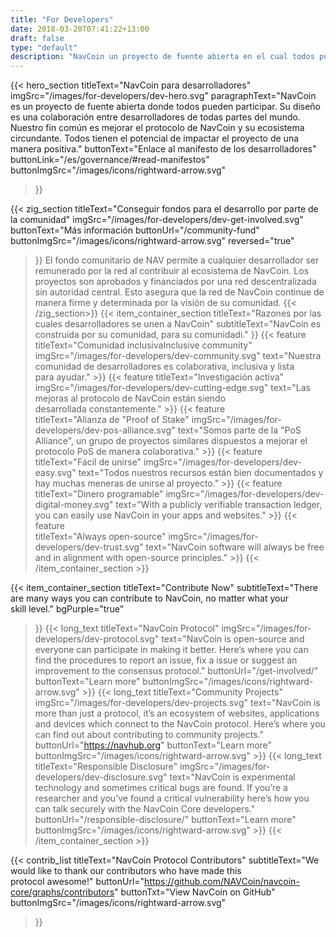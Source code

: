 ```yaml
---
title: "For Developers"
date: 2018-03-20T07:41:22+13:00
draft: false
type: "default"
description: "NavCoin un proyecto de fuente abierta en el cual todos pueden participar. Está diseñado como un proyecto colaborativo con usuarios de todo el mundo."
---
```

<script src="https://ajax.googleapis.com/ajax/libs/jquery/3.3.1/jquery.min.js"></script>
{{< hero_section
titleText="NavCoin para desarrolladores"
imgSrc="/images/for-developers/dev-hero.svg"
paragraphText="NavCoin es un proyecto de fuente abierta donde todos pueden participar. Su diseño es una colaboración entre desarrolladores de todas partes del mundo. Nuestro fin común es mejorar el protocolo de NavCoin y su ecosistema circundante. Todos tienen el potencial de impactar el proyecto de una manera&nbsp;positiva."
buttonText="Enlace al manifesto de los desarrolladores"
buttonLink="/es/governance/#read-manifestos"
buttonImgSrc="/images/icons/rightward-arrow.svg"
>}}

{{< zig_section
titleText="Conseguir fondos para el desarrollo por parte de la&nbsp;comunidad"
imgSrc="/images/for-developers/dev-get-involved.svg"
buttonText="Más información
buttonUrl="/community-fund"
buttonImgSrc="/images/icons/rightward-arrow.svg"
reversed="true"
>}}
El fondo comunitario de NAV permite a cualquier desarrollador ser remunerado por la red al contribuir al ecosistema de NavCoin. Los proyectos son aprobados y financiados por una red descentralizada sin autoridad central. Esto asegura que la red de NavCoin continue de manera firme y determinada por la visión de su&nbsp;comunidad.
{{< /zig_section>}}
{{< item_container_section 
    titleText="Razones por las cuales desarrolladores se unen a NavCoin"
    subtitleText="NavCoin es construida por su comunidad, para su comunidadi."
>}}
    {{< feature 
        titleText="Comunidad inclusivaInclusive community"
        imgSrc="/images/for-developers/dev-community.svg"
        text="Nuestra comunidad de desarrolladores es colaborativa, inclusiva y lista para&nbsp;ayudar."
    >}}
    {{< feature 
        titleText="Investigación activa"
        imgSrc="/images/for-developers/dev-cutting-edge.svg"
        text="Las mejoras al protocolo de NavCoin están siendo desarrollada&nbsp;constantemente."
    >}}
    {{< feature                 
        titleText="Alianza de "Proof of Stake"
        imgSrc="/images/for-developers/dev-pos-alliance.svg"
        text="Somos parte de la "PoS Alliance", un grupo de proyectos similares dispuestos a mejorar el protocolo PoS de manera&nbsp;colaborativa."
    >}}
    {{< feature                 
        titleText="Fácil de unirse"
        imgSrc="/images/for-developers/dev-easy.svg"
        text="Todos nuestros recursos están bien documentados y hay muchas meneras de unirse al&nbsp;proyecto."
    >}}
    {{< feature                 
        titleText="Dinero programable"
        imgSrc="/images/for-developers/dev-digital-money.svg"
        text="With a publicly verifiable transaction ledger, you can easily use NavCoin in your apps and&nbsp;websites."
    >}}
    {{< feature                 
        titleText="Always open-source"
        imgSrc="/images/for-developers/dev-trust.svg"
        text="NavCoin software will always be free and in alignment with open-source&nbsp;principles."
    >}}
{{< /item_container_section >}}

{{< item_container_section 
    titleText="Contribute Now"
    subtitleText="There are many ways you can contribute to NavCoin, no matter what your skill&nbsp;level."
    bgPurple="true"
>}}
    {{< long_text 
        titleText="NavCoin Protocol"
        imgSrc="/images/for-developers/dev-protocol.svg"
        text="NavCoin is open-source and everyone can participate in making it better. Here’s where you can find the procedures to report an issue, fix a issue or suggest an improvement to the consensus&nbsp;protocol."
        buttonUrl="/get-involved/"
        buttonText="Learn more"
        buttonImgSrc="/images/icons/rightward-arrow.svg"
    >}}
    {{< long_text 
        titleText="Community Projects"
        imgSrc="/images/for-developers/dev-projects.svg"
        text="NavCoin is more than just a protocol, it’s an ecosystem of websites, applications and devices which connect to the NavCoin protocol. Here’s where you can find out about contributing to community&nbsp;projects."
        buttonUrl="https://navhub.org"
        buttonText="Learn more"
        buttonImgSrc="/images/icons/rightward-arrow.svg"
    >}}
    {{< long_text 
        titleText="Responsible Disclosure"
        imgSrc="/images/for-developers/dev-disclosure.svg"
        text="NavCoin is experimental technology and sometimes critical bugs are found. If you’re a researcher and you’ve found a critical vulnerability here’s how you can talk securely with the NavCoin Core&nbsp;developers."
        buttonUrl="/responsible-disclosure/"
        buttonText="Learn more"
        buttonImgSrc="/images/icons/rightward-arrow.svg"
    >}}
{{< /item_container_section >}}

{{< contrib_list
    titleText="NavCoin Protocol Contributors"
    subtitleText="We would like to thank our contributors who have made this protocol&nbsp;awesome!"
    buttonUrl="https://github.com/NAVCoin/navcoin-core/graphs/contributors"
    buttonTxt="View NavCoin on GitHub"
    buttonImgSrc="/images/icons/rightward-arrow.svg"
>}}
<script>
$("a[href^='#']").click(function(e) {
	e.preventDefault();
	
	var position = $($(this).attr("href")).offset().top;

	$("body, html").animate({
		scrollTop: position
	} /* speed */ );
});
</script>
